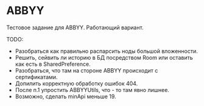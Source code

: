 # ABBYY
Тестовое задание для ABBYY.
Работающий вариант.

TODO:
- Разобраться как правильно распарсить ноды большой вложенности.
- Решить, сейвить ли историю в БД посредством Room или оставить как есть в SharedPreference.
- Разобраться, что там на стороне ABBYY происходит с сертификатами.
- Допилить корректную обработку ошибок 404.
- После п.1 упростить ABBYYUtils, что - то там явно лишнее.
- Возможно, сделать minApi меньше 19.
